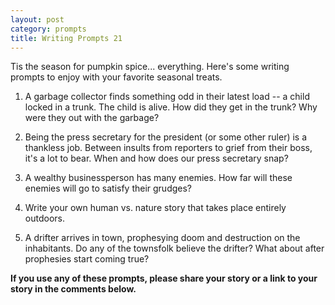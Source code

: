 ```yaml
---
layout: post
category: prompts
title: Writing Prompts 21
---
```


Tis the season for pumpkin spice... everything. Here's some writing prompts to enjoy with your favorite seasonal treats.

<!--excerpt-->

1. A garbage collector finds something odd in their latest load -- a child locked in a trunk. The child is alive. How did they get in the trunk? Why were they out with the garbage?

2. Being the press secretary for the president (or some other ruler) is a thankless job. Between insults from reporters to grief from their boss, it's a lot to bear. When and how does our press secretary snap?

3. A wealthy businessperson has many enemies. How far will these enemies will go to satisfy their grudges?

4. Write your own human vs. nature story that takes place entirely outdoors.

5. A drifter arrives in town, prophesying doom and destruction on the inhabitants. Do any of the townsfolk believe the drifter? What about after prophesies start coming true?

**If you use any of these prompts, please share your story or a link to your story in the comments below.**
